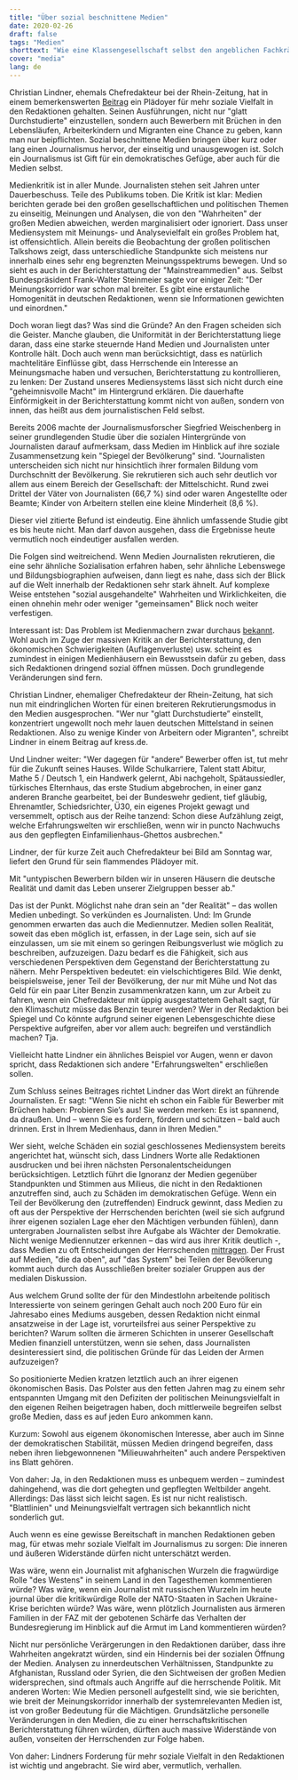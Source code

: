 ```yaml
---
title: "Über sozial beschnittene Medien"
date: 2020-02-26
draft: false
tags: "Medien"
shorttext: "Wie eine Klassengesellschaft selbst den angeblichen Fachkräftemangel beseitigen möchte, dass können wir an den Journalisten verfolgen."
cover: "media"
lang: de
---
```


Christian Lindner, ehemals Chefredakteur bei der Rhein-Zeitung, hat in einem bemerkenswerten [Beitrag](https://kress.de/news/detail/beitrag/144379-christian-lindner-raet-medienhaeusern-stellt-auch-leute-mit-bruechen-statt-nur-glatt-durchstudierte-ein.html "Christian Lindner rät Medienhäusern: Stellt auch Leute mit Brüchen statt nur glatt Durchstudierte ein") ein Plädoyer für mehr soziale Vielfalt in den Redaktionen gehalten. Seinen Ausführungen, nicht nur "glatt Durchstudierte" einzustellen, sondern auch Bewerbern mit Brüchen in den Lebensläufen, Arbeiterkindern und Migranten eine Chance zu geben, kann man nur beipflichten. Sozial beschnittene Medien bringen über kurz oder lang einen Journalismus hervor, der einseitig und unausgewogen ist. Solch ein Journalismus ist Gift für ein demokratisches Gefüge, aber auch für die Medien selbst.

Medienkritik ist in aller Munde. Journalisten stehen seit Jahren unter Dauerbeschuss. Teile des Publikums toben. Die Kritik ist klar: Medien berichten gerade bei den großen gesellschaftlichen und politischen Themen zu einseitig, Meinungen und Analysen, die von den "Wahrheiten" der großen Medien abweichen, werden marginalisiert oder ignoriert. Dass unser Mediensystem mit Meinungs- und Analysevielfalt ein großes Problem hat, ist offensichtlich. Allein bereits die Beobachtung der großen politischen Talkshows zeigt, dass unterschiedliche Standpunkte sich meistens nur innerhalb eines sehr eng begrenzten Meinungsspektrums bewegen. Und so sieht es auch in der Berichterstattung der "Mainstreammedien" aus. Selbst Bundespräsident Frank-Walter Steinmeier sagte vor einiger Zeit: "Der Meinungskorridor war schon mal breiter. Es gibt eine erstaunliche Homogenität in deutschen Redaktionen, wenn sie Informationen gewichten und einordnen."

Doch woran liegt das? Was sind die Gründe? An den Fragen scheiden sich die Geister. Manche glauben, die Uniformität in der Berichterstattung liege daran, dass eine starke steuernde Hand Medien und Journalisten unter Kontrolle hält. Doch auch wenn man berücksichtigt, dass es natürlich machtelitäre Einflüsse gibt, dass Herrschende ein Interesse an Meinungsmache haben und versuchen, Berichterstattung zu kontrollieren, zu lenken: Der Zustand unseres Mediensystems lässt sich nicht durch eine "geheimnisvolle Macht" im Hintergrund erklären. Die dauerhafte Einförmigkeit in der Berichterstattung kommt nicht von außen, sondern von innen, das heißt aus dem journalistischen Feld selbst.

Bereits 2006 machte der Journalismusforscher Siegfried Weischenberg in seiner grundlegenden Studie über die sozialen Hintergründe von Journalisten darauf aufmerksam, dass Medien im Hinblick auf ihre soziale Zusammensetzung kein "Spiegel der Bevölkerung" sind. "Journalisten unterscheiden sich nicht nur hinsichtlich ihrer formalen Bildung vom Durchschnitt der Bevölkerung. Sie rekrutieren sich auch sehr deutlich vor allem aus einem Bereich der Gesellschaft: der Mittelschicht. Rund zwei Drittel der Väter von Journalisten (66,7 %) sind oder waren Angestellte oder Beamte; Kinder von Arbeitern stellen eine kleine Minderheit (8,6 %).

Dieser viel zitierte Befund ist eindeutig. Eine ähnlich umfassende Studie gibt es bis heute nicht. Man darf davon ausgehen, dass die Ergebnisse heute vermutlich noch eindeutiger ausfallen werden.

Die Folgen sind weitreichend. Wenn Medien Journalisten rekrutieren, die eine sehr ähnliche Sozialisation erfahren haben, sehr ähnliche Lebenswege und Bildungsbiographien aufweisen, dann liegt es nahe, dass sich der Blick auf die Welt innerhalb der Redaktionen sehr stark ähnelt. Auf komplexe Weise entstehen "sozial ausgehandelte" Wahrheiten und Wirklichkeiten, die einen ohnehin mehr oder weniger "gemeinsamen" Blick noch weiter verfestigen.

Interessant ist: Das Problem ist Medienmachern zwar durchaus [bekannt](/static/downloads/02_Studie_Journalismus_Report.pdf "Are Journalists Today’s Coal Miners?"). Wohl auch im Zuge der massiven Kritik an der Berichterstattung, den ökonomischen Schwierigkeiten (Auflagenverluste) usw. scheint es zumindest in einigen Medienhäusern ein Bewusstsein dafür zu geben, dass sich Redaktionen dringend sozial öffnen müssen. Doch grundlegende Veränderungen sind fern.

Christian Lindner, ehemaliger Chefredakteur der Rhein-Zeitung, hat sich nun mit eindringlichen Worten für einen breiteren Rekrutierungsmodus in den Medien ausgesprochen. "Wer nur "glatt Durchstudierte” einstellt, konzentriert ungewollt noch mehr lauen deutschen Mittelstand in seinen Redaktionen. Also zu wenige Kinder von Arbeitern oder Migranten", schreibt Lindner in einem Beitrag auf kress.de.

Und Lindner weiter: "Wer dagegen für "andere” Bewerber offen ist, tut mehr für die Zukunft seines Hauses. Wilde Schulkarriere, Talent statt Abitur, Mathe 5 / Deutsch 1, ein Handwerk gelernt, Abi nachgeholt, Spätaussiedler, türkisches Elternhaus, das erste Studium abgebrochen, in einer ganz anderen Branche gearbeitet, bei der Bundeswehr gedient, tief gläubig, Ehrenamtler, Schiedsrichter, Ü30, ein eigenes Projekt gewagt und versemmelt, optisch aus der Reihe tanzend: Schon diese Aufzählung zeigt, welche Erfahrungswelten wir erschließen, wenn wir in puncto Nachwuchs aus den gepflegten Einfamilienhaus-Ghettos ausbrechen."

Lindner, der für kurze Zeit auch Chefredakteur bei Bild am Sonntag war, liefert den Grund für sein flammendes Plädoyer mit.

Mit "untypischen Bewerbern bilden wir in unseren Häusern die deutsche Realität und damit das Leben unserer Zielgruppen besser ab."

Das ist der Punkt. Möglichst nahe dran sein an "der Realität" – das wollen Medien unbedingt. So verkünden es Journalisten. Und: Im Grunde genommen erwarten das auch die Mediennutzer. Medien sollen Realität, soweit das eben möglich ist, erfassen, in der Lage sein, sich auf sie einzulassen, um sie mit einem so geringen Reibungsverlust wie möglich zu beschreiben, aufzuzeigen. Dazu bedarf es die Fähigkeit, sich aus verschiedenen Perspektiven dem Gegenstand der Berichterstattung zu nähern. Mehr Perspektiven bedeutet: ein vielschichtigeres Bild. Wie denkt, beispielsweise, jener Teil der Bevölkerung, der nur mit Mühe und Not das Geld für ein paar Liter Benzin zusammenkratzen kann, um zur Arbeit zu fahren, wenn ein Chefredakteur mit üppig ausgestattetem Gehalt sagt, für den Klimaschutz müsse das Benzin teurer werden? Wer in der Redaktion bei Spiegel und Co könnte aufgrund seiner eigenen Lebensgeschichte diese Perspektive aufgreifen, aber vor allem auch: begreifen und verständlich machen?
Tja.

Vielleicht hatte Lindner ein ähnliches Beispiel vor Augen, wenn er davon spricht, dass Redaktionen sich andere "Erfahrungswelten" erschließen sollen.

Zum Schluss seines Beitrages richtet Lindner das Wort direkt an führende Journalisten. Er sagt: "Wenn Sie nicht eh schon ein Faible für Bewerber mit Brüchen haben: Probieren Sie’s aus! Sie werden merken: Es ist spannend, da draußen. Und – wenn Sie es fordern, fördern und schützen – bald auch drinnen. Erst in Ihrem Medienhaus, dann in Ihren Medien."

Wer sieht, welche Schäden ein sozial geschlossenes Mediensystem bereits angerichtet hat, wünscht sich, dass Lindners Worte alle Redaktionen ausdrucken und bei ihren nächsten Personalentscheidungen berücksichtigen. Letztlich führt die Ignoranz der Medien gegenüber Standpunkten und Stimmen aus Milieus, die nicht in den Redaktionen anzutreffen sind, auch zu Schäden im demokratischen Gefüge. Wenn ein Teil der Bevölkerung den (zutreffenden) Eindruck gewinnt, dass Medien zu oft aus der Perspektive der Herrschenden berichten (weil sie sich aufgrund ihrer eigenen sozialen Lage eher den Mächtigen verbunden fühlen), dann untergraben Journalisten selbst ihre Aufgabe als Wächter der Demokratie. Nicht wenige Mediennutzer erkennen – das wird aus ihrer Kritik deutlich -, dass Medien zu oft Entscheidungen der Herrschenden [mittragen](https://medienblog.hypotheses.org/7827 "'Ratten der Lüfte'? Nur da, wo es die Lokalpolitik so will"). Der Frust auf Medien, "die da oben", auf "das System" bei Teilen der Bevölkerung kommt auch durch das Ausschließen breiter sozialer Gruppen aus der medialen Diskussion.

Aus welchem Grund sollte der für den Mindestlohn arbeitende politisch Interessierte von seinem geringen Gehalt auch noch 200 Euro für ein Jahresabo eines Mediums ausgeben, dessen Redaktion nicht einmal ansatzweise in der Lage ist, vorurteilsfrei aus seiner Perspektive zu berichten? Warum sollten die ärmeren Schichten in unserer Gesellschaft Medien finanziell unterstützen, wenn sie sehen, dass Journalisten desinteressiert sind, die politischen Gründe für das Leiden der Armen aufzuzeigen?

So positionierte Medien kratzen letztlich auch an ihrer eigenen ökonomischen Basis. Das Polster aus den fetten Jahren mag zu einem sehr entspannten Umgang mit den Defiziten der politischen Meinungsvielfalt in den eigenen Reihen beigetragen haben, doch mittlerweile begreifen selbst große Medien, dass es auf jeden Euro ankommen kann.

Kurzum: Sowohl aus eigenem ökonomischen Interesse, aber auch im Sinne der demokratischen Stabilität, müssen Medien dringend begreifen, dass neben ihren liebgewonnenen "Milieuwahrheiten" auch andere Perspektiven ins Blatt gehören.

Von daher: Ja, in den Redaktionen muss es unbequem werden – zumindest dahingehend, was die dort gehegten und gepflegten Weltbilder angeht. Allerdings: Das lässt sich leicht sagen. Es ist nur nicht realistisch. "Blattlinien" und Meinungsvielfalt vertragen sich bekanntlich nicht sonderlich gut.

Auch wenn es eine gewisse Bereitschaft in manchen Redaktionen geben mag, für etwas mehr soziale Vielfalt im Journalismus zu sorgen: Die inneren und äußeren Widerstände dürfen nicht unterschätzt werden.

Was wäre, wenn ein Journalist mit afghanischen Wurzeln die fragwürdige Rolle "des Westens" in seinem Land in den Tagesthemen kommentieren würde? Was wäre, wenn ein Journalist mit russischen Wurzeln im heute journal über die kritikwürdige Rolle der NATO-Staaten in Sachen Ukraine-Krise berichten würde? Was wäre, wenn plötzlich Journalisten aus ärmeren Familien in der FAZ mit der gebotenen Schärfe das Verhalten der Bundesregierung im Hinblick auf die Armut im Land kommentieren würden?

Nicht nur persönliche Verärgerungen in den Redaktionen darüber, dass ihre Wahrheiten angekratzt würden, sind ein Hindernis bei der sozialen Öffnung der Medien. Analysen zu innerdeutschen Verhältnissen, Standpunkte zu Afghanistan, Russland oder Syrien, die den Sichtweisen der großen Medien widersprechen, sind oftmals auch Angriffe auf die herrschende Politik. Mit anderen Worten: Wie Medien personell aufgestellt sind, wie sie berichten, wie breit der Meinungskorridor innerhalb der systemrelevanten Medien ist, ist von großer Bedeutung für die Mächtigen. Grundsätzliche personelle Veränderungen in den Medien, die zu einer herrschaftskritischen Berichterstattung führen würden, dürften auch massive Widerstände von außen, vonseiten der Herrschenden zur Folge haben.

Von daher: Lindners Forderung für mehr soziale Vielfalt in den Redaktionen ist wichtig und angebracht. Sie wird aber, vermutlich, verhallen.
